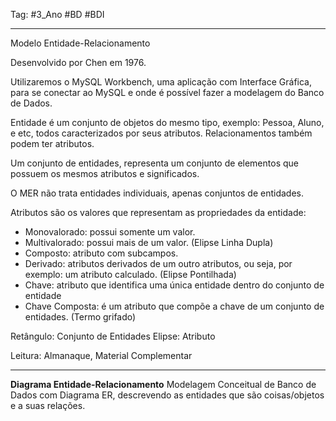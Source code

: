Tag: #3_Ano #BD #BDI

---

Modelo Entidade-Relacionamento

Desenvolvido por Chen em 1976.

Utilizaremos o MySQL Workbench, uma aplicação com Interface Gráfica, para se conectar ao MySQL e onde é possível fazer a modelagem do Banco de Dados.

Entidade é um conjunto de objetos do mesmo tipo, exemplo: Pessoa, Aluno, e etc, todos caracterizados por seus atributos. Relacionamentos também podem ter atributos.

Um conjunto de entidades, representa um conjunto de elementos que possuem os mesmos atributos e significados.

O MER não trata entidades individuais, apenas conjuntos de entidades.

Atributos são os valores que representam as propriedades da entidade:
* Monovalorado: possui somente um valor.
* Multivalorado: possui mais de um valor. (Elipse Linha Dupla)
* Composto: atributo com subcampos.
* Derivado: atributos derivados de um outro atributos, ou seja, por exemplo: um atributo calculado. (Elipse Pontilhada)
* Chave: atributo que identifica uma única entidade dentro do conjunto de entidade
* Chave Composta: é um atributo que compõe a chave de um conjunto de entidades. (Termo grifado)

Retângulo: Conjunto de Entidades
Elipse: Atributo

Leitura: Almanaque, Material Complementar

---

**Diagrama Entidade-Relacionamento**
Modelagem Conceitual de Banco de Dados com Diagrama ER, descrevendo as entidades que são coisas/objetos e a suas relações.